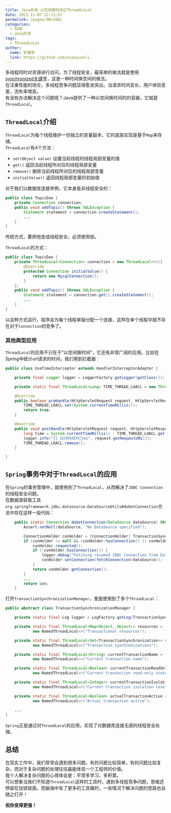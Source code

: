 ```yaml
---
title: Java并发-以空间换时间之ThreadLocal
date: 2021-11-07 22:11:57
permalink: /pages/98c268/
categories: 
  - 后端
  - Java并发
tags: 
  - ThreadLocal
author: 
  name: 轩辕李
  link: https://github.com/xuanyuanli
---
```


多线程同时对资源进行访问，为了线程安全，最简单的做法就是使用[synchronized关键字](/pages/29b2de/)，这是一种时间换空间的做法。  
在注重性能的场合，多线程竞争问题显得愈发突出。当请求时间变长，用户体验变差，流失率增高。  
有没有办法解决这个问题呢？Java提供了一种以空间换时间的的容器，它就是`ThreadLocal`。  

<!-- more -->

## `ThreadLocal`介绍 
`ThreadLocal`为每个线程维护一份独立的变量副本，它的底层实现是基于`Map`来存储。  
`ThreadLocal`有4个方法：
- `set(Object value)`		设置当前线程的线程局部变量的值
- `get()`				返回当前线程所对应的线程局部变量
- `remove()`			删除当前线程所对应的线程局部变量
- `initialValue()`		返回线程局部变量的初始值

对于我们以数据库连接举例，它本身是非线程安全的：
```java
public class TopicDao {
    private Connection connection;
    public void addTopic() throws SQLException {
        Statement statement = connection.createStatement();
        ...
    }
}
```
传统方式，要把他变成线程安全，必须使用锁。

`ThreadLocal`的方式：
```java
public class TopicDao {
    private ThreadLocal<Connection> connection = new ThreadLocal<>(){
        @Override
        protected Connection initialValue() {
            return new MysqlConnection();
        }
    };
    public void addTopic() throws SQLException {
        Statement statement = connection.get().createStatement();
        ...
    }
}
```
以这种方式运行，程序会为每个线程单独分配一个连接，这样在单个线程中就不存在对于`Connection`的竞争了。  

### 其他典型应用
`ThreadLocal`的应用不只在于“以空间换时间”，它还有非常广阔的应用。比如在Spring中统计url请求的时间，我们用到拦截器：
```java
public class UseTimeInterceptor extends HandlerInterceptorAdapter {

    private final Logger logger = LoggerFactory.getLogger(getClass());

    private static final ThreadLocal<Long> TIME_THREAD_LOACL = new ThreadLocal<>();

    @Override
    public boolean preHandle(HttpServletRequest request, HttpServletResponse response, Object handler) {
        TIME_THREAD_LOACL.set(System.currentTimeMillis());
        return true;
    }

    @Override
    public void postHandle(HttpServletRequest request, HttpServletResponse response, Object handler, ModelAndView modelAndView) {
        long time = System.currentTimeMillis() - TIME_THREAD_LOACL.get();
        logger.info("{} 访问时间为{}ms", request.getRequestURL());
        TIME_THREAD_LOACL.remove();
    }

}
```

## `Spring`事务中对于`ThreadLocal`的应用
在`Spring`的事务管理中，就使用到了`ThreadLocal`，从而解决了`JDBC Connection`的线程安全问题。  
在数据源获取工具`org.springframework.jdbc.datasource.DataSourceUtils#doGetConnection`方法中存在这样一段代码：
```java
	public static Connection doGetConnection(DataSource dataSource) throws SQLException {
		Assert.notNull(dataSource, "No DataSource specified");

		ConnectionHolder conHolder = (ConnectionHolder) TransactionSynchronizationManager.getResource(dataSource);
		if (conHolder != null && (conHolder.hasConnection() || conHolder.isSynchronizedWithTransaction())) {
			conHolder.requested();
			if (!conHolder.hasConnection()) {
				logger.debug("Fetching resumed JDBC Connection from DataSource");
				conHolder.setConnection(fetchConnection(dataSource));
			}
			return conHolder.getConnection();
		}
        ...
		return con;
	}
```
打开`TransactionSynchronizationManager`，里面使用到了多个`ThreadLocal`：
```java
public abstract class TransactionSynchronizationManager {

    private static final Log logger = LogFactory.getLog(TransactionSynchronizationManager.class);

    private static final ThreadLocal<Map<Object, Object>> resources =
            new NamedThreadLocal<>("Transactional resources");

    private static final ThreadLocal<Set<TransactionSynchronization>> synchronizations =
            new NamedThreadLocal<>("Transaction synchronizations");

    private static final ThreadLocal<String> currentTransactionName =
            new NamedThreadLocal<>("Current transaction name");

    private static final ThreadLocal<Boolean> currentTransactionReadOnly =
            new NamedThreadLocal<>("Current transaction read-only status");

    private static final ThreadLocal<Integer> currentTransactionIsolationLevel =
            new NamedThreadLocal<>("Current transaction isolation level");

    private static final ThreadLocal<Boolean> actualTransactionActive =
            new NamedThreadLocal<>("Actual transaction active");
    
    ...
}
```
`Spring`正是通过对`ThreadLocal`的应用，实现了对数据库连接无感的线程安全处理。  

## 总结
在现实工作中，我们常常会遇到很多问题。有的问题比较简单，有的问题比较复杂，而对于复杂问题的处理往往最能体现一个工程师的价值。  
我个人解决复杂问题的心得体会是：平常多学习、多积累。  
可以想象当我们不知道`ThreadLocal`这样的工具时，遇到多线程竞争问题，思维还停留在加锁层面。而脑海中有了更多的工具箱时，一些情况下解决问题的思路也会随之打开！  

**祝你变得更强！**

